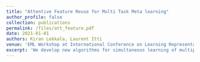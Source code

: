 ```yaml
---
title: "Attentive Feature Reuse for Multi Task Meta learning"
author_profile: false
collection: publications
permalink: /files/att_feature.pdf
date: 2021-01-01
authors: Kiran Lekkala, Laurent Itti
venue: 'EML Workshop at International Conference on Learning Representations'
excerpt: 'We develop new algorithms for simultaneous learning of multiple tasks (e.g., image classification, depth estimation), and for adapting to unseen task/domain distributions within those high-level tasks (e.g., different environments). Our approach uses an attention module by weighting each feature map of the backbone network, based on its relevance to a particular task.'
---
```

